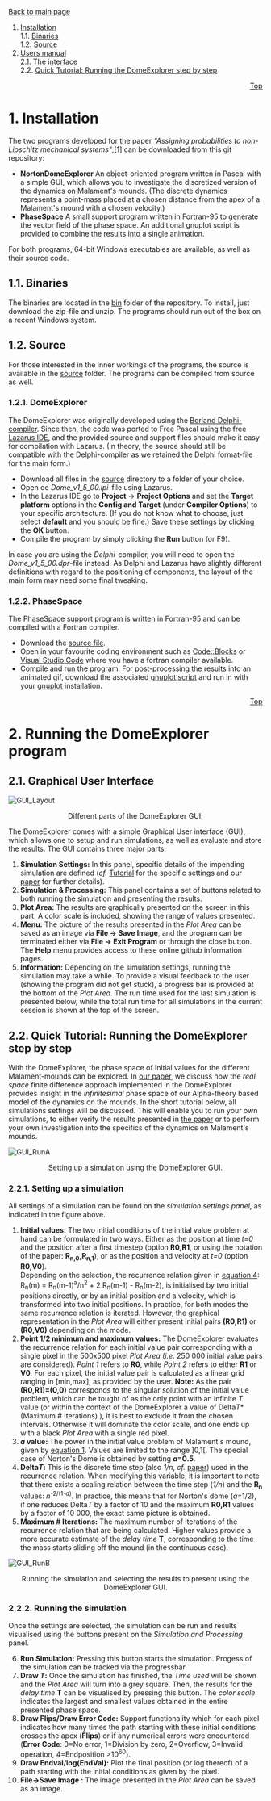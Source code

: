 <a id='Top'></a>[Back to main page](../README.md)
1. [Installation](#Install)<br />
    1.1. [Binaries](#InstallBin)<br />
	1.2. [Source](#InstallSrc)<br />
2. [Users manual](#ManualND)<br />
	2.1. [The interface](#InterfaceND) <br />
	2.2. [Quick Tutorial: Running the DomeExplorer step by step](#RunningND) <br />
	

<div ALIGN="right"  > 
    
[Top](#Top)  </div>

# <a id='Install'></a> 1. Installation  

The two programs developed for the paper *"Assigning probabilities to non-Lipschitz mechanical systems"*,[\[1\]](3_ReferenceList.md#ref_DS1)
can be downloaded from this git repository:
 - **NortonDomeExplorer** An object-oriented program written in Pascal with a simple GUI, which allows you to investigate the discretized version 
 of the dynamics on Malament's mounds. (The discrete dynamics represents a point-mass placed at a chosen distance from the apex of a Malament's mound with a chosen velocity.)
 - **PhaseSpace** A small support program written in Fortran-95 to generate the vector field of the phase space. An additional gnuplot script is provided to combine the results into a single animation.

For both programs, 64-bit Windows executables are available, as well as their source code. 

##  <a id='InstallBin'></a> 1.1. Binaries
The binaries are located in the [bin](../bin/) folder of the repository. To install, just download the zip-file and unzip. The programs should 
run out of the box on a recent Windows system.

##  <a id='InstallSrc'></a> 1.2. Source
For those interested in the inner workings of the programs, the source is available in the [source](../source/) folder. The programs 
can be compiled from source as well.
### 1.2.1. DomeExplorer
The DomeExplorer was originally developed using the [Borland Delphi-compiler](https://www.embarcadero.com/products/delphi). 
Since then, the code was ported to Free Pascal using the free [Lazarus IDE](https://www.lazarus-ide.org/), and the provided source and 
support files should make it easy for compilation with Lazarus. (In theory, the source should still be compatible with the Delphi-compiler 
as we retained the Delphi format-file for the main form.)  
* Download all files in the [source](../source/DomeExplorer/) directory to a folder of your choice.
* Open de *Dome_v1_5_00.lpi*-file using Lazarus.
* In the Lazarus IDE go to **Project** -> **Project Options** and set the **Target platform** options in the 
  **Config and Target** (under **Compiler Options**) to your specific architecture. (If you do not know what to 
  choose, just select **default** and you should be fine.) Save these settings by clicking the **OK** button.
* Compile the program by simply clicking the **Run** button (or F9).

In case you are using the *Delphi*-compiler, you will need to open the *Dome_v1_5_00.dpr*-file instead. As Delphi 
and Lazarus have slightly different definitions with regard to the positioning of components, the layout of the main 
form may need some final tweaking.

### 1.2.2. PhaseSpace
The PhaseSpace support program is written in Fortran-95 and can be compiled with a Fortran compiler.
* Download the [source file](../source/PhaseSpace/PhaseSpace.f95).
* Open in your favourite coding environment such as [Code::Blocks](https://www.codeblocks.org/)
or [Visual Studio Code](https://code.visualstudio.com/) where you have a fortran compiler available.
* Compile and run the program.
For post-processing the results into an animated gif, download the associated 
[gnuplot script](../source/PhaseSpace/plotVector_animate.gpl) and run in with 
your [gnuplot](http://www.gnuplot.info/) installation.

<div ALIGN="right"  > 
    
[Top](#Top)  </div>

# <a id='ManualND'></a> 2. Running the DomeExplorer program

## <a id='InterfaceND'></a> 2.1. Graphical User Interface

![GUI_Layout](../images/NDE_Layout.png)
<p align="center" width=60%>
Different parts of the DomeExplorer GUI.</p>

The DomeExplorer comes with a simple Graphical User interface (GUI), which allows one to setup and run simulations, 
as well as evaluate and store the results. The GUI contains three major parts:
 1. <b> Simulation Settings:</b> In this panel, specific details of the impending simulation are defined (*cf.* [Tutorial](#RunningND) 
 for the specific settings and our [paper](3_ReferenceList.md#ref_DS1) for further details).
 2. <b> Simulation & Processing:</b> This panel contains a set of buttons related to both running the simulation and presenting
 the results.
 3. <b> Plot Area:</b> The results are graphically presented on the screen in this part. A color scale is included, showing the range
 of values presented.
 4. <b> Menu:</b> The picture of the results presented in the *Plot Area* can be saved as an image via **File -> Save Image**, 
 and the program can be terminated either via **File -> Exit Program** or through the close button. The **Help** menu provides access to 
 these online github information pages. 
 5. <b> Information:</b> Depending on the simulation settings, running the simulation may take a while. To provide a visual feedback to the 
 user (showing the program did not get stuck), a progress bar is provided at the bottom of the *Plot Area*. The run time used for the last 
 simulation is presented below, while the total run time for all simulations in the current session is shown at the top of the screen.


## <a id='RunningND'></a> 2.2. Quick Tutorial: Running the DomeExplorer step by step

With the DomeExplorer, the phase space of initial values for the different Malament-mounds can be explored. In [our paper](3_ReferenceList.md#ref_DS1),
we discuss how the *real space* finite difference approach implemented in the DomeExplorer provides insight in the *infinitesimal* phase space 
of our Alpha-theory based model of the dynamics on the mounds. In the short tutorial below, all simulations settings will be discussed. This 
will enable you to run your own simulations, to either verify the results presented in [the paper](3_ReferenceList.md#ref_DS1) or to perform your own
investigation into the specifics of the dynamics on Malament's mounds.

![GUI_RunA](../images/NDE_Controls.png)
<p align="center" width=60%>
Setting up a simulation using the DomeExplorer GUI.</p>


### 2.2.1. Setting up a simulation
All settings of a simulation can be found on the *simulation settings panel*, as indicated in the figure above.
 1. <b> Initial values:</b> The two initial conditions of the initial value problem at hand can be formulated in two ways. Either as the
 position at time *t=0* and the position after a first timestep (option **R0,R1**, or using the notation of the paper: **R<sub>n,0</sub>,R<sub>n,1</sub>**), or 
 as the position and velocity at *t=0* (option **R0,V0**).<br />
 Depending on the selection, the recurrence relation given in [equation 4](3_ReferenceList.md#ref_DS1): 
 R<sub>n</sub>(m) = R<sub>n</sub>(m-1)<sup>a</sup>/n<sup>2</sup> + 2 R<sub>n</sub>(m-1) - R<sub>n</sub>(m-2), is initialised by two 
 initial positions directly, or by an initial position and a velocity, which is transformed into two initial positions. In practice, for both modes the
 same recurrence relation is iterated. However, the graphical representation in the *Plot Area* will either present initial pairs **(R0,R1)** or **(R0,V0)**
 depending on the mode.  
 2. <b> Point 1/2 minimum and maximum values:</b> The DomeExplorer evaluates the recurrence relation for each initial value pair corresponding with a single 
 pixel in the 500x500 pixel *Plot Area* (*i.e.* 250 000 initial value pairs are considered). *Point 1* refers to **R0**, while *Point 2* refers to either **R1** or **V0**.
 For each pixel, the initial value pair is calculated as a linear 
 grid ranging in \[min,max\], as provided by the user. **Note:** As the pair **(R0,R1)=(0,0)** corresponds to the singular solution of the initial value problem, 
 which can be tought of as the only point with an infinite *T* value (or within the context of the DomeExplorer a value of Delta*T*\*(Maximum \# Iterations) ), 
 it is best to exclude it from the chosen intervals. Otherwise it will dominate the color scale, and one ends up with a black *Plot Area* with a single red pixel.
 3. <b> *a* value:</b> The power in the initial value problem of Malament's mound, given by [equation 1](3_ReferenceList.md#ref_DS1). Values are limited to the 
 range \]0,1\[. The special case of Norton's Dome is obtained by setting ***a*=0.5**.
 4. <b> Delta*T*:</b> This is the discrete time step (also *1/n*, *cf.* [paper](3_ReferenceList.md#ref_DS1)) used in the recurrence relation. When modifying this
 variable, it is important to note that there exists a scaling relation between the time step (*1/n*) and the **R<sub>n</sub>** values: *n*<sup>-2/(1-*a*)</sup>. 
 In practice, this means that for Norton's dome (*a*=1/2), if one reduces Delta*T* by a factor of 10 and the maximum **R0,R1** values by a factor of 10 000, 
 the exact same picture is obtained.
 5. <b> Maximum \# Iterations:</b> The maximum number of iterations of the recurrence relation that are being calculated. Higher values provide a more accurate estimate 
 of the *delay time* **T**, corresponding to the time the mass starts sliding off the mound (in the continuous case). 
 
![GUI_RunB](../images/NDE_Simulation.png)
<p align="center" width=60%>
Running the simulation and selecting the results to present using the DomeExplorer GUI.</p>

### 2.2.2. Running the simulation
Once the settings are selected, the simulation can be run and results visualised using the buttons present on the *Simulation and Processing* panel.

  6. <b> Run Simulation:</b> Pressing this button starts the simulation. Progess of the simulation can be tracked via the progressbar.
  7. <b> Draw *T*:</b> Once the simulation has finished, the *Time used* will be shown and the *Plot Area* will turn into a grey square. Then, the results for the  
  *delay time* **T** can be visualised by pressing this button. The *color scale* indicates the largest and smallest values obtained in the entire presented
  phase space.
  8. <b> Draw Flips/Draw Error Code:</b> Support functionality which for each pixel indicates how many times the path starting with these initial conditions 
  crosses the apex (**Flips**) or if any numerical errors were encountered (**Error Code**: 0=No error, 1=Division by zero, 2=Overflow, 
  3=Invalid operation, 4=Endposition >10<sup>60</sup>).
  9. <b>Draw Endval/log(EndVal):</b> Plot the final position (or log thereof) of a path starting with the initial conditions as given by the pixel.
  10. <b> File->Save Image :</b> The image presented in the *Plot Area* can be saved as an image.


